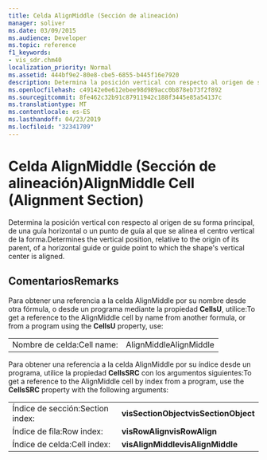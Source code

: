 ```yaml
---
title: Celda AlignMiddle (Sección de alineación)
manager: soliver
ms.date: 03/09/2015
ms.audience: Developer
ms.topic: reference
f1_keywords:
- vis_sdr.chm40
localization_priority: Normal
ms.assetid: 444bf9e2-80e8-cbe5-6855-b445f16e7920
description: Determina la posición vertical con respecto al origen de su forma principal, de una guía horizontal o un punto de guía al que se alinea el centro vertical de la forma.
ms.openlocfilehash: c49142e0e612ebee98d989acc0b878eb73f2f892
ms.sourcegitcommit: 8fe462c32b91c87911942c188f3445e85a54137c
ms.translationtype: MT
ms.contentlocale: es-ES
ms.lasthandoff: 04/23/2019
ms.locfileid: "32341709"
---
```

# <a name="alignmiddle-cell-alignment-section"></a><span data-ttu-id="3c7a6-103">Celda AlignMiddle (Sección de alineación)</span><span class="sxs-lookup"><span data-stu-id="3c7a6-103">AlignMiddle Cell (Alignment Section)</span></span>

<span data-ttu-id="3c7a6-104">Determina la posición vertical con respecto al origen de su forma principal, de una guía horizontal o un punto de guía al que se alinea el centro vertical de la forma.</span><span class="sxs-lookup"><span data-stu-id="3c7a6-104">Determines the vertical position, relative to the origin of its parent, of a horizontal guide or guide point to which the shape's vertical center is aligned.</span></span>
  
## <a name="remarks"></a><span data-ttu-id="3c7a6-105">Comentarios</span><span class="sxs-lookup"><span data-stu-id="3c7a6-105">Remarks</span></span>

<span data-ttu-id="3c7a6-106">Para obtener una referencia a la celda AlignMiddle por su nombre desde otra fórmula, o desde un programa mediante la propiedad **CellsU**, utilice:</span><span class="sxs-lookup"><span data-stu-id="3c7a6-106">To get a reference to the AlignMiddle cell by name from another formula, or from a program using the **CellsU** property, use:</span></span> 
  
|||
|:-----|:-----|
| <span data-ttu-id="3c7a6-107">Nombre de celda:</span><span class="sxs-lookup"><span data-stu-id="3c7a6-107">Cell name:</span></span>  <br/> | <span data-ttu-id="3c7a6-108">AlignMiddle</span><span class="sxs-lookup"><span data-stu-id="3c7a6-108">AlignMiddle</span></span>  <br/> |
   
<span data-ttu-id="3c7a6-109">Para obtener una referencia a la celda AlignMiddle por su índice desde un programa, utilice la propiedad **CellsSRC** con los argumentos siguientes:</span><span class="sxs-lookup"><span data-stu-id="3c7a6-109">To get a reference to the AlignMiddle cell by index from a program, use the **CellsSRC** property with the following arguments:</span></span> 
  
|||
|:-----|:-----|
| <span data-ttu-id="3c7a6-110">Índice de sección:</span><span class="sxs-lookup"><span data-stu-id="3c7a6-110">Section index:</span></span>  <br/> |<span data-ttu-id="3c7a6-111">**visSectionObject**</span><span class="sxs-lookup"><span data-stu-id="3c7a6-111">**visSectionObject**</span></span> <br/> |
| <span data-ttu-id="3c7a6-112">Índice de fila:</span><span class="sxs-lookup"><span data-stu-id="3c7a6-112">Row index:</span></span>  <br/> |<span data-ttu-id="3c7a6-113">**visRowAlign**</span><span class="sxs-lookup"><span data-stu-id="3c7a6-113">**visRowAlign**</span></span> <br/> |
| <span data-ttu-id="3c7a6-114">Índice de celda:</span><span class="sxs-lookup"><span data-stu-id="3c7a6-114">Cell index:</span></span>  <br/> |<span data-ttu-id="3c7a6-115">**visAlignMiddle**</span><span class="sxs-lookup"><span data-stu-id="3c7a6-115">**visAlignMiddle**</span></span> <br/> |
   

